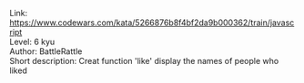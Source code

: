 Link: https://www.codewars.com/kata/5266876b8f4bf2da9b000362/train/javascript</br>
Level: 6 kyu</br>
Author: BattleRattle</br>
Short description: Creat function 'like' display the names of people who liked
